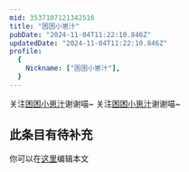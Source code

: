 ```yaml
---
mid: 3537107121342516
title: "困困小崽汁"
pubDate: "2024-11-04T11:22:10.846Z"
updatedDate: "2024-11-04T11:22:10.846Z"
profile:
  {
    Nickname: ["困困小崽汁"],
  }
---
```


关注[困困小崽汁](https://space.bilibili.com/3537107121342516)谢谢喵~ 关注[困困小崽汁](https://space.bilibili.com/3537107121342516)谢谢喵~

## 此条目有待补充
你可以在[这里](https://github.com/Yuhanawa/VTuber.ICU/edit/master/src/content/v/困困小崽汁/index.md)编辑本文
